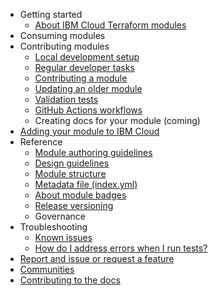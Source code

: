 - Getting started
    - [About IBM Cloud Terraform modules](README.md)
- Consuming modules
- Contributing modules
    - [Local development setup](local-dev-setup.md)
    - [Regular developer tasks](dev-maintenance.md)
    - [Contributing a module](contribute-module.md)
    - [Updating an older module ](migrate-module.md)
    - [Validation tests](tests.md)
    - [GitHub Actions workflows](gh-actions.md)
    - Creating docs for your module (coming)
- [Adding your module to IBM Cloud](onboard-ibm-cloud.md)
- Reference
    - [Module authoring guidelines](implementation-guidelines.md)
    - [Design guidelines](design-guidelines.md)
    - [Module structure](module-structure.md)
    - [Metadata file (index.yml)](module-catalog-metadata.md)
    - [About module badges](badge-status.md)
    - [Release versioning](versioning.md)
    - Governance
- Troubleshooting
    - [Known issues](issues.md)
    - [How do I address errors when I run tests?](ts-go-cache.md)
- [Report and issue or request a feature](support.md)
- [Communities](communities.md)
- [Contributing to the docs](contribute-docs.md)
